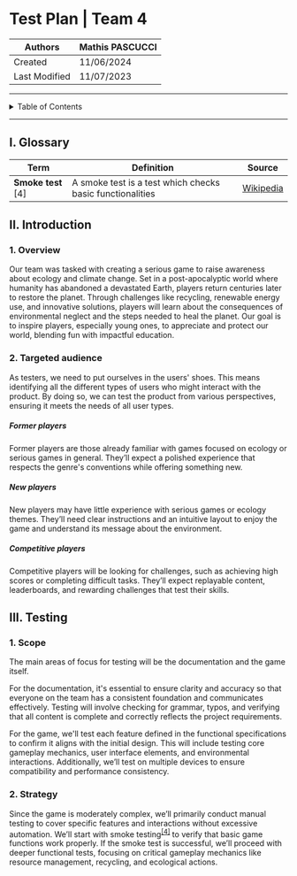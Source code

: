 # Test Plan | Team 4

|Authors|Mathis PASCUCCI|
|---|---|
|Created|11/06/2024|
|Last Modified|11/07/2023|
---
<details>
<summary>Table of Contents</summary>

- [Test Plan | Team 4](#test-plan--team-4)
    - [I. Glossary](#i-glossary)
    - [II. Introduction](#ii-introduction)
        - [1. Overview](#1-overview)
        - [2. Targeted audience](#2-targeted-audience)
            - [Former players](#former-players)
            - [New players](#new-players)
            - [Competitive players](#competitive-players)
    - [III. Testing](#iii-testing)
        - [1. Scope](#1-scope)
        - [2. Strategy](#2-strategy)
        
</details>

---

## I. Glossary

| Term | Definition | Source |
| ---- | ---------- | ------ |
|**Smoke test** <a id="4">[4]</a>| A smoke test is a test which checks basic functionalities | [Wikipedia](https://en.wikipedia.org/wiki/Smoke_testing_(software)) |



## II. Introduction

### 1. Overview

Our team was tasked with creating a serious game to raise awareness about ecology and climate change. Set in a post-apocalyptic world where humanity has abandoned a devastated Earth, players return centuries later to restore the planet. Through challenges like recycling, renewable energy use, and innovative solutions, players will learn about the consequences of environmental neglect and the steps needed to heal the planet. Our goal is to inspire players, especially young ones, to appreciate and protect our world, blending fun with impactful education.

### 2. Targeted audience

As testers, we need to put ourselves in the users' shoes. This means identifying all the different types of users who might interact with the product. By doing so, we can test the product from various perspectives, ensuring it meets the needs of all user types.

##### Former players
Former players are those already familiar with games focused on ecology or serious games in general. They’ll expect a polished experience that respects the genre's conventions while offering something new.

##### New players
New players may have little experience with serious games or ecology themes. They’ll need clear instructions and an intuitive layout to enjoy the game and understand its message about the environment.

##### Competitive players
Competitive players will be looking for challenges, such as achieving high scores or completing difficult tasks. They’ll expect replayable content, leaderboards, and rewarding challenges that test their skills.

## III. Testing

### 1. Scope

The main areas of focus for testing will be the documentation and the game itself.

For the documentation, it's essential to ensure clarity and accuracy so that everyone on the team has a consistent foundation and communicates effectively. Testing will involve checking for grammar, typos, and verifying that all content is complete and correctly reflects the project requirements.

For the game, we'll test each feature defined in the functional specifications to confirm it aligns with the initial design. This will include testing core gameplay mechanics, user interface elements, and environmental interactions. Additionally, we’ll test on multiple devices to ensure compatibility and performance consistency.


### 2. Strategy

Since the game is moderately complex, we’ll primarily conduct manual testing to cover specific features and interactions without excessive automation. We’ll start with smoke testing<sup><a href="#4">[4]</a></sup> to verify that basic game functions work properly. If the smoke test is successful, we’ll proceed with deeper functional tests, focusing on critical gameplay mechanics like resource management, recycling, and ecological actions.

